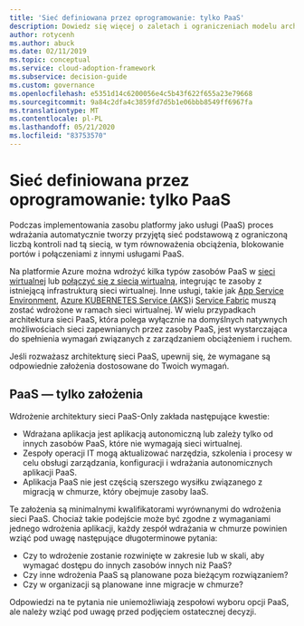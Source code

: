 ```yaml
---
title: 'Sieć definiowana przez oprogramowanie: tylko PaaS'
description: Dowiedz się więcej o zaletach i ograniczeniach modelu architektonicznego "PaaS" w ramach oprogramowania zdefiniowanego w chmurze.
author: rotycenh
ms.author: abuck
ms.date: 02/11/2019
ms.topic: conceptual
ms.service: cloud-adoption-framework
ms.subservice: decision-guide
ms.custom: governance
ms.openlocfilehash: e5351d14c6200056e4c5b43f622f655a23e79668
ms.sourcegitcommit: 9a84c2dfa4c3859fd7d5b1e06bbb8549ff6967fa
ms.translationtype: MT
ms.contentlocale: pl-PL
ms.lasthandoff: 05/21/2020
ms.locfileid: "83753570"
---
```

# <a name="software-defined-networking-paas-only"></a>Sieć definiowana przez oprogramowanie: tylko PaaS

Podczas implementowania zasobu platformy jako usługi (PaaS) proces wdrażania automatycznie tworzy przyjętą sieć podstawową z ograniczoną liczbą kontroli nad tą siecią, w tym równoważenia obciążenia, blokowanie portów i połączeniami z innymi usługami PaaS.

Na platformie Azure można wdrożyć kilka typów zasobów PaaS w [sieci wirtualnej](https://docs.microsoft.com/azure/virtual-network/virtual-network-for-azure-services) lub [połączyć się z siecią wirtualną](https://docs.microsoft.com/azure/virtual-network/virtual-network-service-endpoints-overview), integrując te zasoby z istniejącą infrastrukturą sieci wirtualnej. Inne usługi, takie jak [App Service Environment](https://docs.microsoft.com/azure/app-service/environment/intro), [Azure KUBERNETES Service (AKS)](https://docs.microsoft.com/azure/aks/intro-kubernetes)i [Service Fabric](https://docs.microsoft.com/azure/service-fabric/service-fabric-overview) muszą zostać wdrożone w ramach sieci wirtualnej. W wielu przypadkach architektura sieci PaaS, która polega wyłącznie na domyślnych natywnych możliwościach sieci zapewnianych przez zasoby PaaS, jest wystarczająca do spełnienia wymagań związanych z zarządzaniem obciążeniem i ruchem.

Jeśli rozważasz architekturę sieci PaaS, upewnij się, że wymagane są odpowiednie założenia dostosowane do Twoich wymagań.

## <a name="paas-only-assumptions"></a>PaaS — tylko założenia

Wdrożenie architektury sieci PaaS-Only zakłada następujące kwestie:

- Wdrażana aplikacja jest aplikacją autonomiczną lub zależy tylko od innych zasobów PaaS, które nie wymagają sieci wirtualnej.
- Zespoły operacji IT mogą aktualizować narzędzia, szkolenia i procesy w celu obsługi zarządzania, konfiguracji i wdrażania autonomicznych aplikacji PaaS.
- Aplikacja PaaS nie jest częścią szerszego wysiłku związanego z migracją w chmurze, który obejmuje zasoby IaaS.

Te założenia są minimalnymi kwalifikatorami wyrównanymi do wdrożenia sieci PaaS. Chociaż takie podejście może być zgodne z wymaganiami jednego wdrożenia aplikacji, każdy zespół wdrażania w chmurze powinien wziąć pod uwagę następujące długoterminowe pytania:

- Czy to wdrożenie zostanie rozwinięte w zakresie lub w skali, aby wymagać dostępu do innych zasobów innych niż PaaS?
- Czy inne wdrożenia PaaS są planowane poza bieżącym rozwiązaniem?
- Czy w organizacji są planowane inne migracje w chmurze?

Odpowiedzi na te pytania nie uniemożliwiają zespołowi wyboru opcji PaaS, ale należy wziąć pod uwagę przed podjęciem ostatecznej decyzji.
